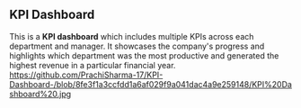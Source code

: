 ## KPI Dashboard

This is a **KPI dashboard** which includes multiple KPIs across each department and manager. It showcases the company's progress and highlights which department was the most productive and generated the highest revenue in a particular financial year.
https://github.com/PrachiSharma-17/KPI-Dashboard-/blob/8fe3f1a3ccfdd1a6af029f9a041dac4a9e259148/KPI%20Dashboard%20.jpg
